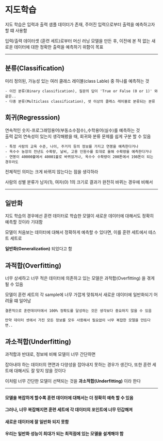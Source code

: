 # 지도학습

지도 학습은 입력과 출력 샘플 데이터가 존재, 주어진 입력으로부터 출력을 예측하고자 할 떄 사용함

입력/출력 데이터셋 (훈련 세트)로부터 머신 러닝 모델을 만든 후, 이전에 본 적 없는 새로운 데이터에 대한 정확한 출력을 예측하기 위함이 목표

-------------------------------------------------------

## 분류(Classification)

미리 정의된, 가능성 있는 여러 클래스 레이블(class Lable) 중 하나를 예측하는 것
  
    - 이진 분류(Binary classification), 질문의 답이 'True or False (0 or 1)' 와 같은..
    - 다중 분류(Multiclass classification), 셋 이상의 클래스 레이블로 분류되는 분류

## 회귀(Regresssion)

연속적인 숫지-프로그래밍용어(부동소수점수)_수학용어(실수)를 예측하는 것  
출력 값의 연속성이 있는지 생각해봤을 때, 회귀와 분류 문제를 쉽게 구분 할 수 있음

    - 특정 사람의 교육 수준, 나이, 주거지 등의 정보를 가지고 연봉을 예측한다거나
    - 옥수수 농장의 전년도 수확량, 날씨, 고용 인원수를 토대로 올해 수확량을 예측한다거나
    - 연봉이 40000불에서 40001불로 바뀌었거나, 옥수수 수확량이 200톤에서 198톤이 되는 경우라도 
    
전체적인 의미는 크게 바뀌지 않는다는 점을 생각하라 

사람의 성별 분류가 남자(1), 여자(0) 1의 크기로 결과가 완전히 바뀌는 경우에 비해서

-------------------------------------------------------

## 일반화

지도 학습의 경우에선 훈련 데이터로 학습한 모델이 새로운 데이터에 대해서도 정확히 예측할 것이라 기대함

모델이 처음보는 데이터에 대해서 정확하게 예측할 수 있다면, 이를 훈련 세트에서 테스트 세트로

**일반화(Generalization)** 되었다고 함

## 과적합(Overfitting)

너무 상세하고 너무 적은 데이터에 의존하고 있는 모델은 과적합(Overfitting) 을 겪게 될 수 있음

모델이 훈련 세트의 각 sample에 너무 가깝게 맞춰져서 새로운 데이터에 일반화되기 어려울 떄 일어남

    
    결론적으로 훈련데이터에서 100% 정확도를 달성하는 것은 생각보다 중요하지 않을 수 있음
    
    만약 데이터 셋에서 가진 모든 정보를 모두 사용해서 필요없이 너무 복잡한 모델을 만든다면..
    
## 과소적합(Underfitting)

과적합과 반대로, 정보에 비해 모델이 너무 간단하면

잡아내야 하는 데이터의 면면과 다양성을 잡아내지 못하는 경우가 생긴다, 또한 훈련 세트에 대해서도 잘 맞지 않을 것이다

이처럼 너무 간단한 모델이 선택되는 것을 
**과소적합(Underfitting)**
이라 한다

-------------------------------------------------------

#### 모델을 복잡하게 할수록 훈련 데이터에 대해서는 더 정확히 예측 할 수 있음
#### 그러나, 너무 복잡해지면 훈련 세트에 각 데이터의 포인트에 너무 민갑해져
#### 새로운 데이터에 잘 일반화 되지 못함
#### 우리는 일반화 성능이 최대가 되는 최적점에 있는 모델을 설계해야 함
